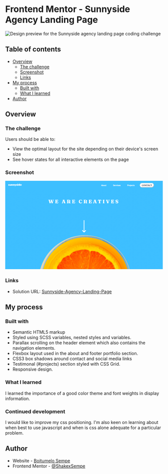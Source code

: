 # Frontend Mentor - Sunnyside Agency Landing Page

![Design preview for the Sunnyside agency landing page coding challenge](./images/sunnyside-screenshot/png)

## Table of contents

- [Overview](#overview)
  - [The challenge](#the-challenge)
  - [Screenshot](#screenshot)
  - [Links](#links)
- [My process](#my-process)
  - [Built with](#built-with)
  - [What I learned](#what-i-learned)
- [Author](#author)

## Overview

### The challenge

Users should be able to:
- View the optimal layout for the site depending on their device's screen size
- See hover states for all interactive elements on the page

### Screenshot

![](./images/sunnyside-screenshot.png)

### Links

- Solution URL: [Sunnyside-Agency-Landing-Page](https://sunnside-agency.netlify.app/)

## My process

### Built with

- Semantic HTML5 markup
- Styled using SCSS variables, nested styles and variables.
- Parallax scrolling on the header element which also contains the navigation elements.
- Flexbox layout used in the about and footer portfolio section.
- CSS3 box shadows around contact and social media links
- Testimonal (#projects) section styled with CSS Grid.
- Responsive design.

### What I learned

I learned the importance of a good color theme and font weights in display information.

### Continued development

I would like to improve my css positioning. I'm also keen on learning about when best to use javascript and when is css alone adequate for a particular problem.

## Author

- Website - [Boitumelo Sempe](http://shakexsempe.netlify.app/)
- Frontend Mentor - [@ShakexSempe](https://www.frontendmentor.io/profile/ShakexSempe)
